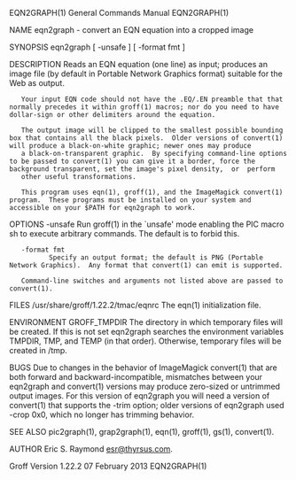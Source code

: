 EQN2GRAPH(1)                                                                               General Commands Manual                                                                               EQN2GRAPH(1)



NAME
       eqn2graph - convert an EQN equation into a cropped image

SYNOPSIS
       eqn2graph [ -unsafe ] [ -format fmt ]

DESCRIPTION
       Reads an EQN equation (one line) as input; produces an image file (by default in Portable Network Graphics format) suitable for the Web as output.

       Your input EQN code should not have the .EQ/.EN preamble that that normally precedes it within groff(1) macros; nor do you need to have dollar-sign or other delimiters around the equation.

       The output image will be clipped to the smallest possible bounding box that contains all the black pixels.  Older versions of convert(1) will produce a black-on-white graphic; newer ones may produce
       a black-on-transparent graphic.  By specifying command-line options to be passed to convert(1) you can give it a border, force the background transparent, set the image's pixel density,  or  perform
       other useful transformations.

       This program uses eqn(1), groff(1), and the ImageMagick convert(1) program.  These programs must be installed on your system and accessible on your $PATH for eqn2graph to work.

OPTIONS
       -unsafe
              Run groff(1) in the `unsafe' mode enabling the PIC macro sh to execute arbitrary commands.  The default is to forbid this.

       -format fmt
              Specify an output format; the default is PNG (Portable Network Graphics).  Any format that convert(1) can emit is supported.

       Command-line switches and arguments not listed above are passed to convert(1).

FILES
       /usr/share/groff/1.22.2/tmac/eqnrc  The eqn(1) initialization file.

ENVIRONMENT
       GROFF_TMPDIR
              The  directory  in  which  temporary files will be created.  If this is not set eqn2graph searches the environment variables TMPDIR, TMP, and TEMP (in that order).  Otherwise, temporary files
              will be created in /tmp.

BUGS
       Due to changes in the behavior of ImageMagick convert(1) that are both forward and backward-incompatible, mismatches between  your  eqn2graph  and  convert(1)  versions  may  produce  zero-sized  or
       untrimmed output images.  For this version of eqn2graph you will need a version of convert(1) that supports the -trim option; older versions of eqn2graph used -crop 0x0, which no longer has trimming
       behavior.

SEE ALSO
       pic2graph(1), grap2graph(1), eqn(1), groff(1), gs(1), convert(1).

AUTHOR
       Eric S. Raymond <esr@thyrsus.com>.



Groff Version 1.22.2                                                                           07 February 2013                                                                                  EQN2GRAPH(1)
